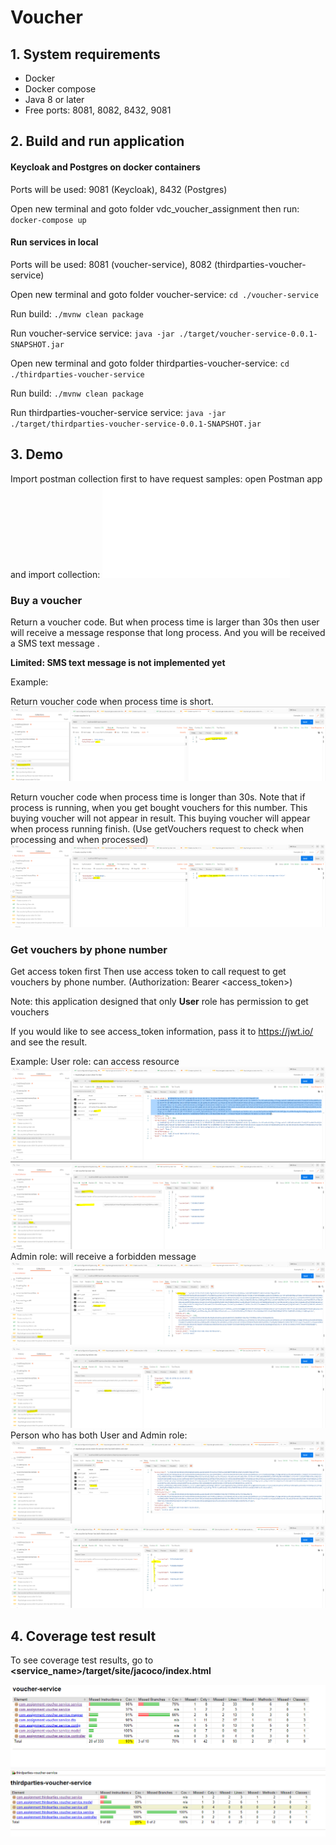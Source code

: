 # Voucher

## 1. System requirements
- Docker
- Docker compose
- Java 8 or later
- Free ports: 8081, 8082, 8432, 9081

## 2. Build and run application
#### Keycloak and Postgres on docker containers
Ports will be used: 9081 (Keycloak), 8432 (Postgres)

Open new terminal and goto folder vdc_voucher_assignment then run:
`docker-compose up`
#### Run services in local
Ports will be used: 8081 (voucher-service), 8082 (thirdparties-voucher-service)

Open new terminal and goto folder voucher-service: `cd ./voucher-service`

Run build: `./mvnw clean package`

Run voucher-service service: `java -jar ./target/voucher-service-0.0.1-SNAPSHOT.jar`

Open new terminal and goto folder thirdparties-voucher-service: `cd ./thirdparties-voucher-service`

Run build: `./mvnw clean package`

Run thirdparties-voucher-service service: `java -jar ./target/thirdparties-voucher-service-0.0.1-SNAPSHOT.jar`

## 3. Demo
Import postman collection first to have request samples: open Postman app and import collection: ![Exercises.postman_collection.json](Exercises.postman_collection.json)

### Buy a voucher
Return a voucher code. But when process time is larger than 30s then user will receive a message response that long process. 
And you will be received a SMS text message .

**Limited: SMS text message is not implemented yet**

Example:

Return voucher code when process time is short.
![](images/buy_voucher_in_1s.PNG)

Return voucher code when process time is longer than 30s.
Note that if process is running, when you get bought vouchers for this number. This buying voucher will not appear in result.
This buying voucher will appear when process running finish. (Use getVouchers request to check when processing and when processed) 
![](images/buy_voucher_in_60s_process_time.PNG)


### Get vouchers by phone number
Get access token first
Then use access token to call request to get vouchers by phone number. (Authorization: Bearer <access_token>)

Note: this application designed that only **User** role has permission to get vouchers

If you would like to see access_token information, pass it to https://jwt.io/ and see the result.

Example:
User role: can access resource
![](images/get_access_token_for_user.PNG) ![](images/then_get_voucher_by_user.PNG)
Admin role: will receive a forbidden message
![](images/get_access_token_for_admin.PNG) ![](images/then_access_denied_for_admin.PNG)
Person who has both User and Admin role:
![](images/get_access_token_for_person_both_role_admin_user.PNG) ![](images/then_get_voucher_by_both_user_or_admin_.PNG)

## 4. Coverage test result
To see coverage test results, go to **<service_name>/target/site/jacoco/index.html**

![](images/test_cover_voucher_service.PNG)
![](images/test_cover_thirdparties-voucher_service.PNG)
